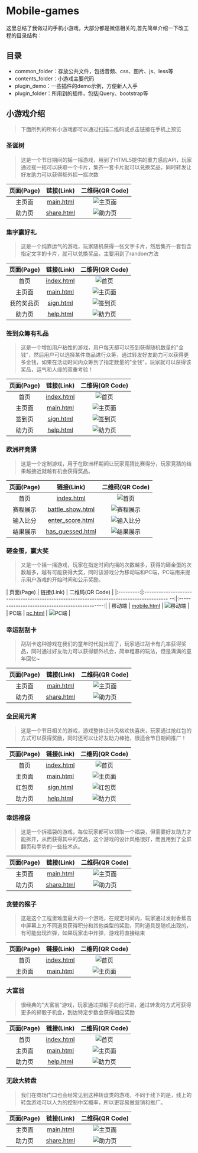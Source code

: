 # Mobile-games

这里总结了我做过的手机小游戏，大部分都是微信相关的,首先简单介绍一下改工程的目录结构：

## 目录
* common_folder：存放公共文件，包括音频、css、图片、js、less等
* contents_folder：小游戏主要代码
* plugin_demo：一些插件的demo示例，方便新人入手
* plugin_folder：所用到的插件，包括jQuery、bootstrap等

## 小游戏介绍
> 下面所列的所有小游戏都可以通过扫描二维码或点击链接在手机上预览

### 圣诞树
> 这是一个节日期间的摇一摇游戏，用到了HTML5提供的重力感应API，玩家通过摇一摇可以获取一个卡片，集齐一套卡片就可以兑换奖品，同时转发让好友助力可以获得额外摇一摇次数

| 页面(Page) |                                           链接(Link)                                          |                      二维码(QR Code)                |
|:---------:|:---------------------------------------------------------------------------------------------:|:-------------------------------------------------:|
|   主页面   | [main.html](http://merrier.github.io/Mobile-games/contents_folder/christmas_tree/main.html)   | ![主页面](./qrcode_folder/christmas_tree/main.png)  |
|   助力页   | [share.html](http://merrier.github.io/Mobile-games/contents_folder/christmas_tree/share.html) | ![助力页](./qrcode_folder/christmas_tree/share.png) |

### 集字赢好礼
> 这是一个纯靠运气的游戏，玩家随机获得一张文字卡片，然后集齐一套包含指定文字的卡片，就可以兑换奖品，主要用到了random方法

| 页面(Page) |                                           链接(Link)                                             |                    二维码(QR Code)                  |
|:---------:|:-----------------------------------------------------------------------------------------------:|:--------------------------------------------------:|
|   首页     | [index.html](http://merrier.github.io/Mobile-games/contents_folder/collect_word/frontpage.html) | ![首页](./qrcode_folder/collect_word/frontpage.png) |
|   主页面   | [main.html](http://merrier.github.io/Mobile-games/contents_folder/collect_word/main.html)       | ![主页面](./qrcode_folder/collect_word/main.png)     |
|   我的奖品页| [sign.html](http://merrier.github.io/Mobile-games/contents_folder/collect_word/minepage.html)   | ![签到页](./qrcode_folder/collect_word/minepage.png) |
|   助力页   | [help.html](http://merrier.github.io/Mobile-games/contents_folder/collect_word/share.html)      | ![助力页](./qrcode_folder/collect_word/share.png)    |

### 签到众筹有礼品
> 这是一个增加用户粘性的游戏，用户每天都可以签到获得随机数量的"金钱"，然后用户可以选择某件商品进行众筹，通过转发好友助力可以获得更多金钱，如果在活动时间内众筹到了指定数量的"金钱"，玩家就可以获得该奖品，运气和人缘的双重考验！

| 页面(Page) |                                           链接(Link)                                          |                    二维码(QR Code)                |
|:---------:|:--------------------------------------------------------------------------------------------:|:------------------------------------------------:|
|   首页     | [index.html](http://merrier.github.io/Mobile-games/contents_folder/crowd_funding/index.html) |  ![首页](./qrcode_folder/crowd_funding/index.png) |
|   主页面   | [main.html](http://merrier.github.io/Mobile-games/contents_folder/crowd_funding/main.html)   | ![主页面](./qrcode_folder/crowd_funding/main.png)  |
|   签到页   | [sign.html](http://merrier.github.io/Mobile-games/contents_folder/crowd_funding/sign.html)   | ![签到页](./qrcode_folder/crowd_funding/sign.png)  |
|   助力页   | [help.html](http://merrier.github.io/Mobile-games/contents_folder/crowd_funding/help.html)   | ![助力页](./qrcode_folder/crowd_funding/help.png)  |

### 欧洲杯竞猜
> 这是一个定制游戏，用于在欧洲杯期间让玩家竞猜比赛得分，玩家竞猜的结果越接近就越有机会获得奖品。

| 页面(Page) |                                           链接(Link)                                                  |                    二维码(QR Code)                    |
|:---------:|:----------------------------------------------------------------------------------------------------:|:----------------------------------------------------:|
|   首页     | [index.html](http://merrier.github.io/Mobile-games/contents_folder/Euro_quiz/index.html)             | ![首页](./qrcode_folder/Euro_quiz/index.png)          |
|   赛程展示  | [battle_show.html](http://merrier.github.io/Mobile-games/contents_folder/Euro_quiz/battle_show.html) | ![赛程展示](./qrcode_folder/Euro_quiz/battle_show.png) |
|   输入比分  | [enter_score.html](http://merrier.github.io/Mobile-games/contents_folder/Euro_quiz/enter_score.html) | ![输入比分](./qrcode_folder/Euro_quiz/enter_score.png) |
|   结果展示  | [has_guessed.html](http://merrier.github.io/Mobile-games/contents_folder/Euro_quiz/has_guessed.html) | ![结果展示](./qrcode_folder/Euro_quiz/has_guessed.png) |

### 砸金蛋，赢大奖
> 又是一个摇一摇游戏，玩家在指定时间内摇的次数越多，获得的砸金蛋的次数越多，越有可能获得大奖，同时该游戏分为移动端和PC端，PC端用来提示用户游戏的开始时间和公示奖励。

| 页面(Page) |                                           链接(Link)                                        |                    二维码(QR Code)               |
|:---------:|:---------------------------------------------------------------------------------------- --:|:----------------------------------------------:|
|   移动端   | [mobile.html](http://merrier.github.io/Mobile-games/contents_folder/golden_egg/mobile.html) | ![移动端](./qrcode_folder/golden_egg/mobile.png) |
|   PC端    | [pc.html](http://merrier.github.io/Mobile-games/contents_folder/golden_egg/pc.html)         | ![PC端](./qrcode_folder/golden_egg/pc.png)      |

### 幸运刮刮卡
> 刮刮卡这种游戏在我们的童年时代就出现了，玩家通过刮卡有几率获得奖品，同时通过好友助力可以获得额外机会，简单粗暴的玩法，但是满满的童年回忆~

| 页面(Page) |                                           链接(Link)                                    |                   二维码(QR Code)             |
|:---------:|:---------------------------------------------------------------------------------------:|:--------------------------------------------:|
|   主页面   | [main.html](http://merrier.github.io/Mobile-games/contents_folder/guaguaka/main.html)   |  ![主页面](./qrcode_folder/guaguaka/main.png) |
|   助力页   | [share.html](http://merrier.github.io/Mobile-games/contents_folder/guaguaka/share.html) | ![助力页](./qrcode_folder/guaguaka/share.png) |

### 全民闹元宵
> 这是一个节日相关的游戏，游戏整体设计风格欢快喜庆，玩家通过抢红包的方式可以获得奖励，同时还可以让好友助力棒抢，很适合节日期间推广！

| 页面(Page) |                                           链接(Link)                                             |                    二维码(QR Code)                    |
|:---------:|:-----------------------------------------------------------------------------------------------:|:----------------------------------------------------:|
|   首页     | [index.html](http://merrier.github.io/Mobile-games/contents_folder/lantern_festival/index.html) | ![首页](./qrcode_folder/lantern_festival/index.png)   |
|   主页面   | [main.html](http://merrier.github.io/Mobile-games/contents_folder/lantern_festival/main.html)   | ![主页面](./qrcode_folder/lantern_festival/main.png)   |
|   红包页   | [sign.html](http://merrier.github.io/Mobile-games/contents_folder/lantern_festival/packet.html) | ![红包页](./qrcode_folder/lantern_festival/packet.png) |
|   助力页   | [help.html](http://merrier.github.io/Mobile-games/contents_folder/lantern_festival/help.html)   | ![助力页](./qrcode_folder/lantern_festival/help.png)   |

### 幸运福袋
> 这是一个拆福袋的游戏，每位玩家都可以领取一个福袋，但需要好友助力才能拆开，从而获得其中的奖品，这个游戏的设计风格很好，而且用到了全屏翻页和手势的一些技术点。

| 页面(Page) |                                           链接(Link)                                     |                   二维码(QR Code)              |
|:---------:|:----------------------------------------------------------------------------------------:|:---------------------------------------------:|
|   主页面   | [main.html](http://merrier.github.io/Mobile-games/contents_folder/lucky_bag/main.html)   |  ![主页面](./qrcode_folder/lucky_bag/main.png) |
|   助力页   | [share.html](http://merrier.github.io/Mobile-games/contents_folder/lucky_bag/share.html) | ![助力页](./qrcode_folder/lucky_bag/share.png) |

### 贪婪的猴子
> 这是这个工程里难度最大的一个游戏，在规定时间内，玩家通过发射香蕉击中屏幕上方不同道具获得积分和其他类型的奖励，同时道具是随机出现的，有可能出现炸弹，如果玩家击中炸弹，游戏将直接结束

| 页面(Page) |                                           链接(Link)                                  |                    二维码(QR Code)         |
|:---------:|:-------------------------------------------------------------------------------------:|:-----------------------------------------:|
|   首页     | [index.html](http://merrier.github.io/Mobile-games/contents_folder/monkey/index.html) | ![首页](./qrcode_folder/monkey/index.png) |
|   主页面   | [main.html](http://merrier.github.io/Mobile-games/contents_folder/monkey/main.html)   | ![主页面](./qrcode_folder/monkey/main.png) |

### 大富翁
> 很经典的"大富翁"游戏，玩家通过掷骰子向前行进，通过转发的方式可获得更多的掷骰子机会，到达特定步数会获得相应奖励

| 页面(Page) |                                           链接(Link)                                     |               二维码(QR Code)                |
|:---------:|:---------------------------------------------------------------------------------------:|:--------------------------------------------:|
|   首页     | [index.html](http://merrier.github.io/Mobile-games/contents_folder/monopoly/start.html) | ![首页](./qrcode_folder/monopoly/start.png)  |
|   主页面   | [main.html](http://merrier.github.io/Mobile-games/contents_folder/monopoly/main.html)   | ![主页面](./qrcode_folder/monopoly/main.png)  |
|   助力页   | [help.html](http://merrier.github.io/Mobile-games/contents_folder/monopoly/share.html)  | ![助力页](./qrcode_folder/monopoly/share.png) |

### 无敌大转盘
> 我们在商场门口也会经常见到这种转盘类的游戏，不同于线下的是，线上的转盘游戏可以人为的控制中奖概率，所以更容易做营销和推广。

| 页面(Page) |                                           链接(Link)                                    |                   二维码(QR Code)             |
|:---------:|:---------------------------------------------------------------------------------------:|:--------------------------------------------:|
|   主页面   | [main.html](http://merrier.github.io/Mobile-games/contents_folder/zhuanpan/main.html)   | ![主页面](./qrcode_folder/zhuanpan/main.png)  |
|   助力页   | [share.html](http://merrier.github.io/Mobile-games/contents_folder/zhuanpan/share.html) | ![助力页](./qrcode_folder/zhuanpan/share.png) |